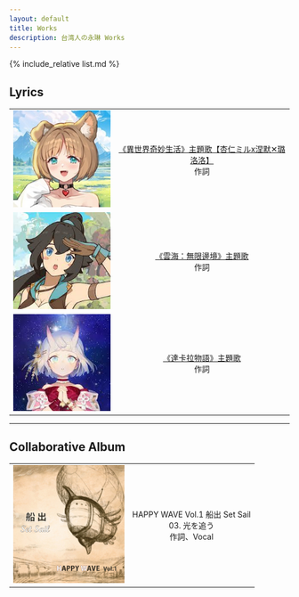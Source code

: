 ```yaml
---
layout: default
title: Works
description: 台湾人の永琳 Works
---
```


{% include_relative list.md %}

## Lyrics

|       |       |
| :---: | :---: |
| <img src="img/collaborative/isekai.jpeg" width="200"/> | [《異世界奇妙生活》主題歌【杏仁ミルx涅默✕璐洛洛】](https://www.youtube.com/watch?v=48wDGhrTiXM)<br/>作詞 |
| <img src="img/collaborative/seaofclouds.jpg" width="200"/> | [《雲海：無限邊境》主題歌](https://www.youtube.com/watch?v=HafK8DmClTo)<br/>作詞 |
| <img src="img/collaborative/takara.jpg" width="200"/> | [《達卡拉物語》主題歌](https://www.youtube.com/watch?v=AzUZRHQiAp4)<br/>作詞 |

---
## Collaborative Album

|       |       |
| :---: | :---: |
| ![image](img/collaborative/comp_album_1.jpg) | HAPPY WAVE Vol.1 船出 Set Sail<br/>03. 光を追う<br/>作詞、Vocal |
